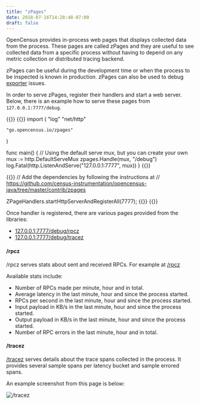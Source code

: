 ```yaml
---
title: "zPages"
date: 2018-07-16T14:28:48-07:00
draft: false
---
```


OpenCensus provides in-process web pages that displays
collected data from the process. These pages are called zPages
and they are useful to see collected data from a specific process
without having to depend on any metric collection or
distributed tracing backend.

zPages can be useful during the development time or when
the process to be inspected is known in production.
zPages can also be used to debug [exporter](/core-concepts/exporters) issues.

In order to serve zPages, register their handlers and
start a web server. Below, there is an example how to
serve these pages from `127.0.0.1:7777/debug`.

{{<tabs Go Java>}}
  {{<highlight go>}}
import (
    "log"
    "net/http"

    "go.opencensus.io/zpages"
)

func main() {
    // Using the default serve mux, but you can create your own
    mux := http.DefaultServeMux
    zpages.Handle(mux, "/debug")
    log.Fatal(http.ListenAndServe("127.0.0.1:7777", mux))
}
  {{</highlight>}}

  {{<highlight java>}}
// Add the dependencies by following the instructions at
// https://github.com/census-instrumentation/opencensus-java/tree/master/contrib/zpages

ZPageHandlers.startHttpServerAndRegisterAll(7777);
  {{</highlight>}}
{{</tabs>}}

Once handler is registered, there are various pages provided
from the libraries:

* [127.0.0.1:7777/debug/rpcz](http://127.0.0.1:7777/debug/rpcz)
* [127.0.0.1:7777/debug/tracez](http://127.0.0.1:7777/debug/tracez)

#### /rpcz

/rpcz serves stats about sent and received RPCs. For example at [/rpcz](http://127.0.0.1:7777/debug/rpcz)

Available stats include:

* Number of RPCs made per minute, hour and in total.
* Average latency in the last minute, hour and since the process started.
* RPCs per second in the last minute, hour and since the process started.
* Input payload in KB/s in the last minute, hour and since the process started.
* Output payload in KB/s in the last minute, hour and since the process started.
* Number of RPC errors in the last minute, hour and in total.

#### /tracez

[/tracez](http://127.0.0.1:7777/debug/tracez) serves details about
the trace spans collected in the process. It provides several sample spans
per latency bucket and sample errored spans.

An example screenshot from this page is below:

![/tracez](https://opencensus.io/img/traceZ.png)
